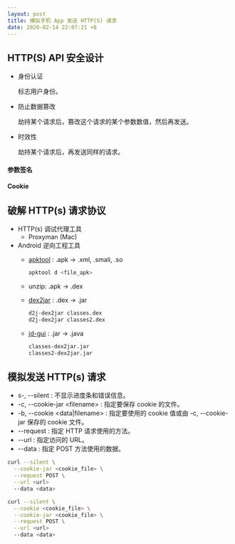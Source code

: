 ```yaml
---
layout: post
title: 模拟手机 App 发送 HTTP(S) 请求
date: 2020-02-14 22:07:21 +8
---
```



## HTTP(S) API 安全设计

* 身份认证

    标志用户身份。

* 防止数据篡改

    劫持某个请求后，篡改这个请求的某个参数数值，然后再发送。

* 时效性

    劫持某个请求后，再发送同样的请求。

#### 参数签名


#### Cookie


## 破解 HTTP(s) 请求协议


* HTTP(s) 调试代理工具
  * Proxyman (Mac)
* Android 逆向工程工具
  * [apktool](https://github.com/iBotPeaches/Apktool) : .apk -> .xml, .smali, .so

      ```bash
      apktool d <file_apk>
      ```

  * unzip: .apk -> .dex
  * [dex2jar](https://github.com/pxb1988/dex2jar) : .dex -> .jar

      ```bash
      d2j-dex2jar classes.dex
      d2j-dex2jar classes2.dex
      ```

  * [jd-gui](https://github.com/java-decompiler/jd-gui) : .jar -> .java

      ```txt
      classes-dex2jar.jar
      classes2-dex2jar.jar
      ```

## 模拟发送 HTTP(s) 请求

* s-, --silent : 不显示进度条和错误信息。
* -c, --cookie-jar &lt;filename&gt; : 指定要保存 cookie 的文件。
* -b, --cookie &lt;data|filename&gt; : 指定要使用的 cookie 值或由 -c, --cookie-jar 保存的 cookie 文件。
* --request : 指定 HTTP 请求使用的方法。
* --url :  指定访问的 URL。
* --data : 指定 POST 方法使用的数据。


```bash
curl --silent \
  --cookie-jar <cookie_file> \
  --request POST \
  --url <url>
  --data <data>
```

```bash
curl --silent \
  --cookie <cookie_file> \
  --cookie-jar <cookie_file> \
  --request POST \
  --url <url>
  --data <data>
```
